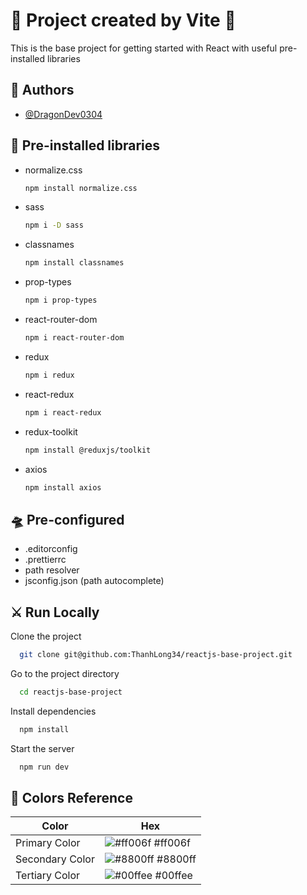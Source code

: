 # 🐧 Project created by Vite 🐧
This is the base project for getting started with React with useful pre-installed libraries

## 🤖 Authors

- [@DragonDev0304](https://github.com/ThanhLong34)

## 🚀 Pre-installed libraries

- normalize.css
	```bash
	npm install normalize.css
	```
- sass
	```bash
	npm i -D sass
	```
- classnames
	```bash
	npm install classnames
	```
- prop-types
	```bash
	npm i prop-types
	```
- react-router-dom
	```bash
	npm i react-router-dom
	```
- redux
	```bash
	npm i redux
	```
- react-redux
	```bash
	npm i react-redux
	```
- redux-toolkit
	```bash
	npm install @reduxjs/toolkit
	```
- axios
	```bash
	npm install axios
	```

## 🛸 Pre-configured

- .editorconfig
- .prettierrc
- path resolver
- jsconfig.json (path autocomplete)

## ⚔️ Run Locally

Clone the project

```bash
  git clone git@github.com:ThanhLong34/reactjs-base-project.git
```

Go to the project directory

```bash
  cd reactjs-base-project
```

Install dependencies

```bash
  npm install
```

Start the server

```bash
  npm run dev
```

## 🌈 Colors Reference 

| Color             | Hex                                                                |
| ----------------- | ------------------------------------------------------------------ |
| Primary Color | ![#ff006f](https://via.placeholder.com/10/ff006f?text=+) #ff006f |
| Secondary Color | ![#8800ff](https://via.placeholder.com/10/8800ff?text=+) #8800ff |
| Tertiary Color | ![#00ffee](https://via.placeholder.com/10/00ffee?text=+) #00ffee |
